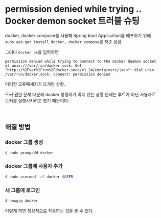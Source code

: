 # permission denied while trying .. Docker demon socket 트러블 슈팅

docker, docker compose를 사용해 Spring boot Application을 배포하기 위해 `sudo apt-get install docker, docker compose`를 해준 상황

그러나 `docker ps`를 입력하면

```
permission denied while trying to connect to the Docker daemon socket at unix:///var/run/docker.sock: Get "http://%2Fvar%2Frun%2Fdocker.sock/v1.24/containers/json": dial unix /var/run/docker.sock: connect: permission denied
```

이러한 오류메세지가 뜨게된 상황..

도커 권한 문제 때문에 docker 명령어가 먹지 않는 상황 문제는 루트가 아닌 사용자로 도커를 실행시키려고 했기 때문이다.

<br>

## 해결 방법

### docker 그룹 생성

```zsh
$ sudo groupadd docker
```


### docker 그룹에 사용자 추가
```zsh
$ sudo usermod -aG docker $USER
```

### 새 그룹에 로그인

```zsh
$ newgrp docker
```

이렇게 하면 정상적으로 작동하는 것을 볼 수 있다.